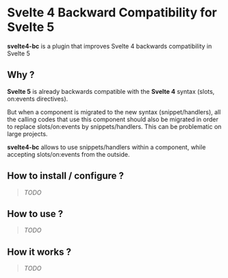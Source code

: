 # Svelte 4 Backward Compatibility for Svelte 5

**svelte4-bc** is a plugin that improves Svelte 4 backwards compatibility in Svelte 5

## Why ?

**Svelte 5** is already backwards compatible with the **Svelte 4** syntax (slots, on:events directives).

But when a component is migrated to the new syntax (snippet/handlers), all the calling codes that use this component should also be migrated in order to replace slots/on:events by snippets/handlers.
This can be problematic on large projects.

**svelte4-bc** allows to use snippets/handlers within a component, while accepting slots/on:events from the outside.

## How to install / configure ?

> *TODO*

## How to use ?

> *TODO*

## How it works ?

> *TODO*
